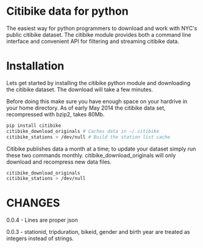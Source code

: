 Citibike data for python
========================

The easiest way for python programmers to download and work with NYC's
public citibike dataset.  The citibike module provides both a command
line interface and convenient API for filtering and streaming citibike
data.


Installation
============

Lets get started by installing the citibike python module and
downloading the citibike dataset.    The download will take a few minutes.

Before doing this make sure you have enough space on your hardrive in
your home directory.  As of early May 2014 the citibike data set,
recompressed with bzip2, takes 80Mb.

````bash
pip install citibike
citibike_download_originals # Caches data in ~/.citibike 
citibike_stations > /dev/null # Build the station list cache
````

Citibike publishes data a month at a time; to update your dataset
simply run these two commands monthly.  citibike_download_originals
will only download and recompress new data files.

````bash
citibike_download_originals 
citibike_stations > /dev/null
````

CHANGES
=======

0.0.4 - Lines are proper json

0.0.3 - stationid, tripduration, bikeid, gender and birth year are
treated as integers instead of strings.







